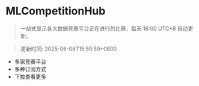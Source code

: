 # MLCompetitionHub

> 一站式显示各大数据竞赛平台正在进行的比赛，每天 16:00 UTC+8 自动更新。
  
> 更新时间: 2025-06-06T15:59:59+0800 

* 多家竞赛平台
* 多种订阅方式
* 下拉查看更多